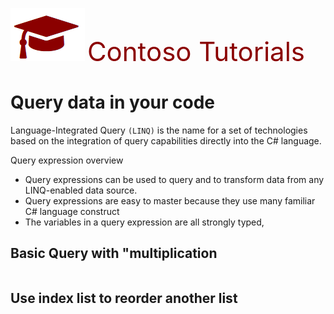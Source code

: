 ﻿![](../Images/SiteLogo.png) <span style ="color:darkred;font-size:3em">Contoso Tutorials</span>

# Query data in your code


Language-Integrated Query `(LINQ)` is the name for a set of technologies based on the integration of query capabilities directly into the C# language. 

Query expression overview
* Query expressions can be used to query and to transform data from any LINQ-enabled data source. 
* Query expressions are easy to master because they use many familiar C# language construct
* The variables in a query expression are all strongly typed,


## Basic Query with "multiplication

```cs --source-file ../DemoClasses/LinqDemos.cs --project ../ExampleHelpDocs.csproj --region LinqProjection-Example
```


## Use index list to reorder another list
```cs --source-file ../DemoClasses/LinqDemos.cs --project ../ExampleHelpDocs.csproj --region LinqTransform-Example
```